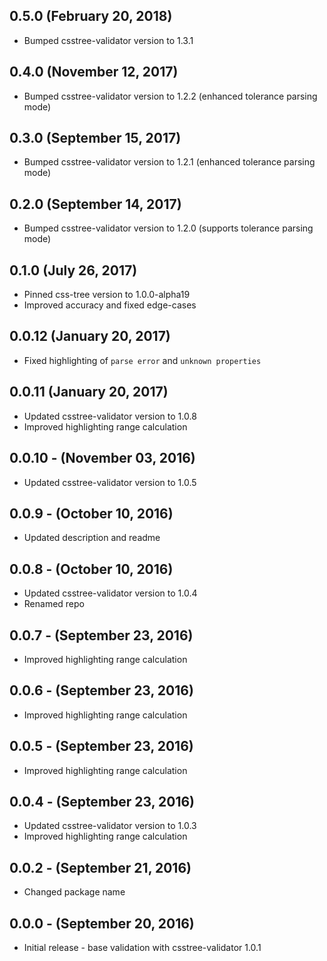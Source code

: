 ## 0.5.0 (February 20, 2018)

- Bumped csstree-validator version to 1.3.1

## 0.4.0 (November 12, 2017)

- Bumped csstree-validator version to 1.2.2 (enhanced tolerance parsing mode)

## 0.3.0 (September 15, 2017)

- Bumped csstree-validator version to 1.2.1 (enhanced tolerance parsing mode)

## 0.2.0 (September 14, 2017)

- Bumped csstree-validator version to 1.2.0 (supports tolerance parsing mode)

## 0.1.0 (July 26, 2017)

- Pinned css-tree version to 1.0.0-alpha19
- Improved accuracy and fixed edge-cases

## 0.0.12 (January 20, 2017)

- Fixed highlighting of `parse error` and `unknown properties`

## 0.0.11 (January 20, 2017)

- Updated csstree-validator version to 1.0.8
- Improved highlighting range calculation

## 0.0.10 - (November 03, 2016)

- Updated csstree-validator version to 1.0.5

## 0.0.9 - (October 10, 2016)

- Updated description and readme

## 0.0.8 - (October 10, 2016)

- Updated csstree-validator version to 1.0.4
- Renamed repo

## 0.0.7 - (September 23, 2016)

- Improved highlighting range calculation

## 0.0.6 - (September 23, 2016)

- Improved highlighting range calculation

## 0.0.5 - (September 23, 2016)

- Improved highlighting range calculation

## 0.0.4 - (September 23, 2016)

- Updated csstree-validator version to 1.0.3
- Improved highlighting range calculation

## 0.0.2 - (September 21, 2016)

- Changed package name

## 0.0.0 - (September 20, 2016)

- Initial release - base validation with csstree-validator 1.0.1